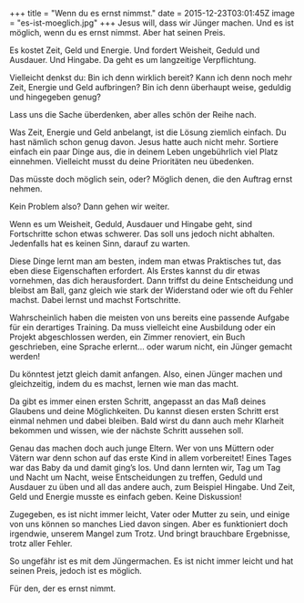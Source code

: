 +++
title = "Wenn du es ernst nimmst."
date = 2015-12-23T03:01:45Z
image = "es-ist-moeglich.jpg"
+++
Jesus will, dass wir Jünger machen. Und es ist möglich, wenn du es ernst nimmst. Aber hat seinen Preis.

Es kostet Zeit, Geld und Energie. Und fordert Weisheit, Geduld und Ausdauer. Und Hingabe. Da geht es um langzeitige Verpflichtung.

Vielleicht denkst du: Bin ich denn wirklich bereit? Kann ich denn noch mehr Zeit, Energie und Geld aufbringen? Bin ich denn überhaupt weise, geduldig und hingegeben genug?

Lass uns die Sache überdenken, aber alles schön der Reihe nach.

Was Zeit, Energie und Geld anbelangt, ist die Lösung ziemlich einfach. Du hast nämlich schon genug davon. Jesus hatte auch nicht mehr. Sortiere einfach ein paar Dinge aus, die in deinem Leben ungebührlich viel Platz einnehmen. Vielleicht musst du deine Prioritäten neu übedenken.

Das müsste doch möglich sein, oder? Möglich denen, die den Auftrag ernst nehmen.

Kein Problem also? Dann gehen wir weiter.

Wenn es um Weisheit, Geduld, Ausdauer und Hingabe geht, sind Fortschritte schon etwas schwerer. Das soll uns jedoch nicht abhalten. Jedenfalls hat es keinen Sinn, darauf zu warten.

Diese Dinge lernt man am besten, indem man etwas Praktisches tut, das eben diese Eigenschaften erfordert. Als Erstes kannst du dir etwas vornehmen, das dich herausfordert. Dann triffst du deine Entscheidung und bleibst am Ball, ganz gleich wie stark der Widerstand oder wie oft du Fehler machst. Dabei lernst und machst Fortschritte.

Wahrscheinlich haben die meisten von uns bereits eine passende Aufgabe für ein derartiges Training. Da muss vielleicht eine Ausbildung oder ein Projekt abgeschlossen werden, ein Zimmer renoviert, ein Buch geschrieben, eine Sprache erlernt… oder warum nicht, ein Jünger gemacht werden!

Du könntest jetzt gleich damit anfangen. Also, einen Jünger machen und gleichzeitig, indem du es machst, lernen wie man das macht.

Da gibt es immer einen ersten Schritt, angepasst an das Maß deines Glaubens und deine Möglichkeiten. Du kannst diesen ersten Schritt erst einmal nehmen und dabei bleiben. Bald wirst du dann auch mehr Klarheit bekommen und wissen, wie der nächste Schritt aussehen soll.

Genau das machen doch auch junge Eltern. Wer von uns Müttern oder Vätern war denn schon auf das erste Kind in allem vorbereitet! Eines Tages war das Baby da und damit ging’s los. Und dann lernten wir, Tag um Tag und Nacht um Nacht, weise Entscheidungen zu treffen, Geduld und Ausdauer zu üben und all das andere auch, zum Beispiel Hingabe. Und Zeit, Geld und Energie musste es einfach geben. Keine Diskussion!

Zugegeben, es ist nicht immer leicht, Vater oder Mutter zu sein, und einige von uns können so manches Lied davon singen. Aber es funktioniert doch irgendwie, unserem Mangel zum Trotz. Und bringt brauchbare Ergebnisse, trotz aller Fehler.

So ungefähr ist es mit dem Jüngermachen. Es ist nicht immer leicht und hat seinen Preis, jedoch ist es möglich.

Für den, der es ernst nimmt.
